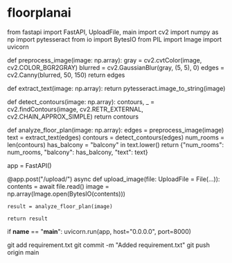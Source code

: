 # floorplanai
from fastapi import FastAPI, UploadFile, main
import cv2
import numpy as np
import pytesseract
from io import BytesIO
from PIL import Image
import uvicorn

def preprocess_image(image: np.array):
    gray = cv2.cvtColor(image, cv2.COLOR_BGR2GRAY)
    blurred = cv2.GaussianBlur(gray, (5, 5), 0)
    edges = cv2.Canny(blurred, 50, 150)
    return edges

def extract_text(image: np.array):
    return pytesseract.image_to_string(image)

def detect_contours(image: np.array):
    contours, _ = cv2.findContours(image, cv2.RETR_EXTERNAL, cv2.CHAIN_APPROX_SIMPLE)
    return contours

def analyze_floor_plan(image: np.array):
    edges = preprocess_image(image)
    text = extract_text(edges)
    contours = detect_contours(edges)
    num_rooms = len(contours)
    has_balcony = "balcony" in text.lower()
    return {"num_rooms": num_rooms, "balcony": has_balcony, "text": text}

app = FastAPI()

@app.post("/upload/")
async def upload_image(file: UploadFile = File(...)):
    contents = await file.read()
    image = np.array(Image.open(BytesIO(contents)))
    
    result = analyze_floor_plan(image)
    
    return result

if __name__ == "__main__":
    uvicorn.run(app, host="0.0.0.0", port=8000)

git add requirement.txt
git commit -m "Added requirement.txt"
git push origin main
